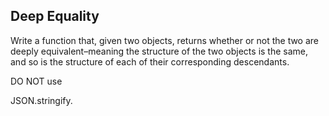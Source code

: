 ## Deep Equality

Write a function that, given two objects, returns whether or not the two are deeply equivalent–meaning the structure of the two objects is the same, and so is the structure of each of their corresponding descendants.

DO NOT use 

JSON.stringify.
